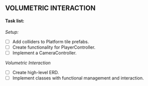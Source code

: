 ## **VOLUMETRIC INTERACTION**

#### **Task list:**
_Setup:_
- [ ] Add colliders to Platform tile prefabs.
- [ ] Create functionality for PlayerController.
- [ ] Implement a CameraController.

_Volumetric Interaction_
- [ ] Create high-level ERD.
- [ ] Implement classes with functional management and interaction.